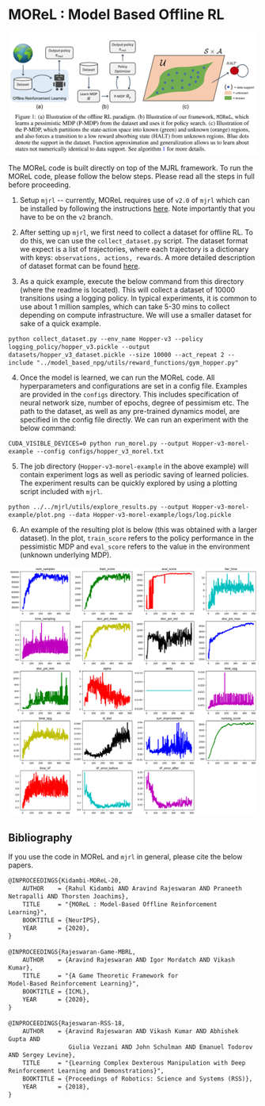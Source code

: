 # MOReL : Model Based Offline RL

<td><img src="assets/teaser_figure.png"></td>

The MOReL code is built directly on top of the MJRL framework. To run the MOReL code, please follow the below steps. Please read all the steps in full before proceeding.

1. Setup `mjrl` -- currently, MOReL requires use of `v2.0` of `mjrl` which can be installed by following the instructions [here](https://github.com/aravindr93/mjrl/tree/v2/setup). Note importantly that you have to be on the `v2` branch.

2. After setting up `mjrl`, we first need to collect a dataset for offline RL. To do this, we can use the `collect_dataset.py` script. The dataset format we expect is a list of trajectories, where each trajectory is a dictionary with keys: `observations, actions, rewards`. A more detailed description of dataset format can be found [here](https://github.com/aravindr93/mjrl/blob/v2/mjrl/samplers/core.py). 

3. As a quick example, execute the below command from this directory (where the readme is located). This will collect a dataset of 10000 transitions using a logging policy. In typical experiments, it is common to use about 1 million samples, which can take 5-30 mins to collect depending on compute infrastructure. We will use a smaller dataset for sake of a quick example.
```
python collect_dataset.py --env_name Hopper-v3 --policy logging_policy/hopper_v3.pickle --output datasets/hopper_v3_dataset.pickle --size 10000 --act_repeat 2 --include "../model_based_npg/utils/reward_functions/gym_hopper.py"
```

4. Once the model is learned, we can run the MOReL code. All hyperparameters and configurations are set in a config file. Examples are provided in the `configs` directory. This includes specification of neural network size, number of epochs, degree of pessimism etc. The path to the dataset, as well as any pre-trained dynamics model, are specified in the config file directly. We can run an experiment with the below command:
```
CUDA_VISIBLE_DEVICES=0 python run_morel.py --output Hopper-v3-morel-example --config configs/hopper_v3_morel.txt
```

5. The job directory (`Hopper-v3-morel-example` in the above example) will contain experiment logs as well as periodic saving of learned policies. The experiment results can be quickly explored by using a plotting script included with `mjrl`.
```
python ../../mjrl/utils/explore_results.py --output Hopper-v3-morel-example/plot.png --data Hopper-v3-morel-example/logs/log.pickle
```

6. An example of the resulting plot is below (this was obtained with a larger dataset). In the plot, `train_score` refers to the policy performance in the pessimistic MDP and `eval_score` refers to the value in the environment (unknown underlying MDP).

<td><img src="assets/example_result.png"></td>

## Bibliography

If you use the code in MOReL and `mjrl` in general, please cite the below papers.
```
@INPROCEEDINGS{Kidambi-MOReL-20,
    AUTHOR    = {Rahul Kidambi AND Aravind Rajeswaran AND Praneeth Netrapalli AND Thorsten Joachims},
    TITLE     = "{MOReL : Model-Based Offline Reinforcement Learning}",
    BOOKTITLE = {NeurIPS},
    YEAR      = {2020},
}

@INPROCEEDINGS{Rajeswaran-Game-MBRL,
    AUTHOR    = {Aravind Rajeswaran AND Igor Mordatch AND Vikash Kumar},
    TITLE     = "{A Game Theoretic Framework for
Model-Based Reinforcement Learning}",
    BOOKTITLE = {ICML},
    YEAR      = {2020},
}

@INPROCEEDINGS{Rajeswaran-RSS-18,
    AUTHOR    = {Aravind Rajeswaran AND Vikash Kumar AND Abhishek Gupta AND
                 Giulia Vezzani AND John Schulman AND Emanuel Todorov AND Sergey Levine},
    TITLE     = "{Learning Complex Dexterous Manipulation with Deep Reinforcement Learning and Demonstrations}",
    BOOKTITLE = {Proceedings of Robotics: Science and Systems (RSS)},
    YEAR      = {2018},
}
```